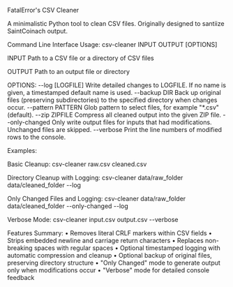 FatalError's CSV Cleaner


A minimalistic Python tool to clean CSV files. Originally designed to santiize SaintCoinach output.


Command Line Interface Usage:
csv-cleaner INPUT OUTPUT [OPTIONS]


INPUT           Path to a CSV file or a directory of CSV files

OUTPUT          Path to an output file or directory


OPTIONS:
--log [LOGFILE]        Write detailed changes to LOGFILE. If no name is given, a timestamped default name is used.
--backup DIR           Back up original files (preserving subdirectories) to the specified directory when changes occur.
--pattern PATTERN      Glob pattern to select files, for example "*.csv" (default).
--zip ZIPFILE          Compress all cleaned output into the given ZIP file.
--only-changed         Only write output files for inputs that had modifications. Unchanged files are skipped.
--verbose              Print the line numbers of modified rows to the console.



Examples:


Basic Cleanup:
csv-cleaner raw.csv cleaned.csv


Directory Cleanup with Logging:
csv-cleaner data/raw_folder data/cleaned_folder --log


Only Changed Files and Logging:
csv-cleaner data/raw_folder data/cleaned_folder --only-changed --log


Verbose Mode:
csv-cleaner input.csv output.csv --verbose



Features Summary:
• Removes literal CRLF markers within CSV fields
• Strips embedded newline and carriage return characters
• Replaces non-breaking spaces with regular spaces
• Optional timestamped logging with automatic compression and cleanup
• Optional backup of original files, preserving directory structure
• "Only Changed" mode to generate output only when modifications occur
• "Verbose" mode for detailed console feedback
